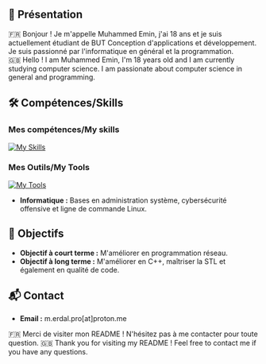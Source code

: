 ## 👋 Présentation
🇫🇷 Bonjour ! Je m'appelle Muhammed Emin, j'ai 18 ans et je suis actuellement étudiant de BUT Conception d'applications et développement. Je suis passionné par l'informatique en général et la programmation.
\
🇬🇧 Hello ! I am Muhammed Emin, I'm 18 years old and I am currently studying computer science. I am passionate about computer science in general and programming.

## 🛠 Compétences/Skills
### Mes compétences/My skills
[![My Skills](https://skillicons.dev/icons?i=html,js,css,c,cs,dotnet,java,cpp,php,bash,sqlite)](https://skillicons.dev)
### Mes Outils/My Tools
[![My Tools](https://skillicons.dev/icons?i=debian,cmake,git,idea,nvim,raspberrypi)](https://skillicons.dev)
- **Informatique :** Bases en administration système, cybersécurité offensive et ligne de commande Linux.
  
## 🎯 Objectifs
- **Objectif à court terme :** M'améliorer en programmation réseau.
- **Objectif à long terme :** M'améliorer en C++, maîtriser la STL et également en qualité de code.

## 📬 Contact

- **Email :** m.erdal.pro[at]proton.me

🇫🇷  Merci de visiter mon README ! N'hésitez pas à me contacter pour toute question.
🇬🇧  Thank you for visiting my README ! Feel free to contact me if you have any questions.
